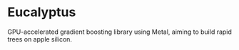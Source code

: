 # Eucalyptus
GPU-accelerated gradient boosting library using Metal, aiming to build rapid trees on apple silicon.
